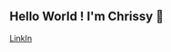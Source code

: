 ## Hello World ! I'm Chrissy 👋
<!-- <h4 align="left">A student of Yuan Ze University.</h4> -->

[LinkIn](https://www.linkedin.com/in/chrissy-hsu-999703227/)

<!-- Currently working on **React Native** using Expo. -->
<!-- <br> -->
<!-- Recently interested on DApps. -->

<!--
#### My Smart Contract :
> Using Remix IDE to built Smart Contracts and deploy to Ethereum Testnet Kintsugi and Rinkeby.<br>
> Metamask Address: [0x530a17E61B8B0f34Bf2521c78e2fcD1df8365582](https://rinkeby.etherscan.io/address/0x530a17e61b8b0f34bf2521c78e2fcd1df8365582)<br>
-->


<!-- (https://explorer.kintsugi.themerge.dev/address/0x530a17E61B8B0f34Bf2521c78e2fcD1df8365582/transactions)<br> -->
<!--

- 🔭 I’m currently working on ...
- 🌱 I’m currently learning ...
- 👯 I’m looking to collaborate on ...
- 🤔 I’m looking for help with ...
- 💬 Ask me about ...
- 📫 How to reach me: ...
- 😄 Pronouns: ...
- ⚡ Fun fact: ...
-->
